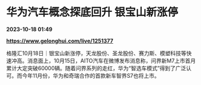 # 华为汽车概念探底回升 银宝山新涨停

**2023-10-18 01:49**

**https://www.gelonghui.com/live/1251377**

格隆汇10月18日｜银宝山新涨停，天龙股份、圣龙股份、赛力斯、模塑科技等快速冲高。消息面上，10月15日，AITO汽车在微博发布消息称，问界新M7上市首月累计大定突破60000辆。随着问界系列的走红，华为“智选车模式”得到了广泛认可。而今年11月份，华为和奇瑞合作的首款新车智界S7也将上市。